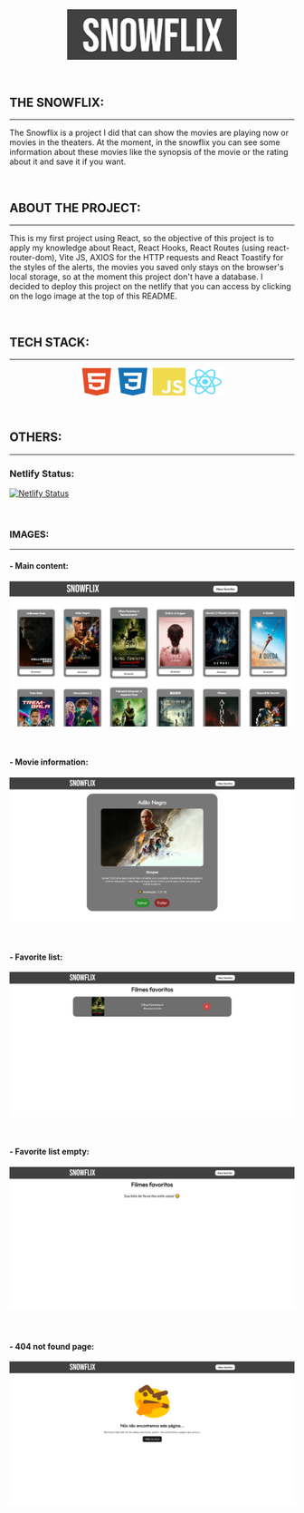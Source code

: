 <div id='content' style='display: flex; justify-content:center; align-items:center; flex-direction: column;'>
   <a href='https://snowflix-project.netlify.app/' target='_blank'>
      <img id='logo-snowlfix' style='width: 300px' src='./assets/Snowflix-logo.png' alt='Snowflix logo' />
   </a>
</div>


&nbsp;
## THE SNOWFLIX:
---
<p>
   The Snowflix is a project I did that can show the movies are playing now or movies in the theaters. At the moment, in the snowflix you can see some information about these movies like the synopsis of the movie or the rating about it and save it if you want.
</p>

&nbsp;
## ABOUT THE PROJECT:
---
<p>
   This is my first project using React, so the objective of this project is to apply my knowledge about React, React Hooks, React Routes (using react-router-dom), Vite JS, AXIOS for the HTTP requests and React Toastify for the styles of the alerts, the movies you saved only stays on the browser's local storage, so at the moment this project don't have a database. I decided to deploy this project on the netlify that you can access by clicking on the logo image at the top of this README.
</p>

&nbsp;
## TECH STACK:
---
<div id='tech-icons' style='display: flex; align-items=center; justify-content: center'>
   <img alt="WhiteArct1c-Javascript" height="50" width="60" 
      src="https://raw.githubusercontent.com/devicons/devicon/master/icons/html5/html5-plain.svg">&nbsp;
   <img alt="WhiteArct1c-Html5" height="50" width="60" 
      src="https://raw.githubusercontent.com/devicons/devicon/master/icons/css3/css3-plain.svg">&nbsp;
   <img alt="WhiteArct1c-Javascript" height="50" width="60" 
      src="https://raw.githubusercontent.com/devicons/devicon/master/icons/javascript/javascript-plain.svg">&nbsp;
   <img alt="WhiteArct1c-Javascript" height="50" width="60" 
      src="https://raw.githubusercontent.com/devicons/devicon/master/icons/react/react-original.svg">&nbsp;
</div>


&nbsp;
## OTHERS:
---

### Netlify Status: 
[![Netlify Status](https://api.netlify.com/api/v1/badges/ea973b36-4b2e-407d-97b6-e0817d7da10b/deploy-status)](https://app.netlify.com/sites/snowflix-project/deploys)

&nbsp;
### IMAGES: 
---

#### - Main content:
<img src='./assets/main-content.png'>

&nbsp;
#### - Movie information:
<img src='./assets/movie-information.png'>

&nbsp;
#### - Favorite list:
<img src='./assets/favorite-list.png'>

&nbsp;
#### - Favorite list empty:
<img src='./assets/favorite-empty.png'>

&nbsp;
#### - 404 not found page:
<img src='./assets/not-found.png'>


